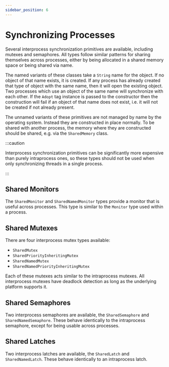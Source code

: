 ```yaml
---
sidebar_position: 6
---
```


# Synchronizing Processes

Several interprocess synchronization primitives are available, including mutexes and semaphores. All types follow
similar patterns for sharing themselves across processes, either by being allocated in a shared memory space or being
shared via name.

The named variants of these classes take a `String` name for the object. If no object of that name exists, it is
created. If any process has already created that type of object with the same name, then it will open the existing
object. Two processes which use an object of the same name will synchronize with each other. If the `Adopt` tag instance
is passed to the constructor then the construction will fail if an object of that name does not exist, i.e. it will not
be created if not already present.

The unnamed variants of these primitives are not managed by name by the operating system. Instead they are constructed
in place normally. To be shared with another process, the memory where they are constructed should be shared, e.g. via
the `SharedMemory` class.

:::caution

Interprocess synchronization primitives can be significantly more expensive than purely intraprocess ones, so these
types should not be used when only synchronizing threads in a single process.

:::

## Shared Monitors

The `SharedMonitor` and `SharedNamedMonitor` types provide a monitor that is useful across processes. This type is
similar to the `Monitor` type used within a process.

## Shared Mutexes

There are four interprocess mutex types available:

* `SharedMutex`
* `SharedPriorityInheritingMutex`
* `SharedNamedMutex`
* `SharedNamedPriorityInheritingMutex`

Each of these mutexes acts similar to the intraprocess mutexes. All interprocess mutexes have deadlock detection as
long as the underlying platform supports it.

## Shared Semaphores

Two interprocess semaphores are available, the `SharedSemaphore` and `SharedNamedSemaphore`. These behave identically to
the intraprocess semaphore, except for being usable across processes.

## Shared Latches

Two interprocess latches are available, the `SharedLatch` and `SharedNamedLatch`. These behave identically to an
intraprocess latch.
